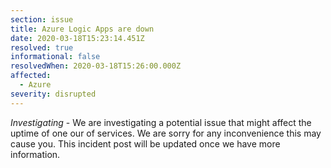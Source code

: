 ```yaml
---
section: issue
title: Azure Logic Apps are down
date: 2020-03-18T15:23:14.451Z
resolved: true
informational: false
resolvedWhen: 2020-03-18T15:26:00.000Z
affected:
  - Azure
severity: disrupted
---
```

*Investigating* - We are investigating a potential issue that might affect the uptime of one our of services. We are sorry for any inconvenience this may cause you. This incident post will be updated once we have more information.